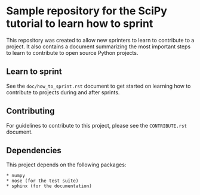 
# Sample repository for the SciPy tutorial to learn how to sprint

This repository was created to allow new sprinters to learn to
contribute to a project. It also contains a document summarizing the
most important steps to learn to contribute to open source Python
projects.

## Learn to sprint
See the ``doc/how_to_sprint.rst`` document to get started on learning how to
contribute to projects during and after sprints.

## Contributing
For guidelines to contribute to this project, please see the
`CONTRIBUTE.rst` document.

## Dependencies
This project depends on the following packages:

    * numpy
    * nose (for the test suite)
    * sphinx (for the documentation)
